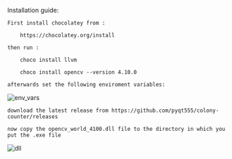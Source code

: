 Installation guide: 

	First install chocolatey from :

		https://chocolatey.org/install

	then run :
	
		choco install llvm 

		choco install opencv --version 4.10.0

	afterwards set the following enviroment variables:

![env_vars](https://github.com/user-attachments/assets/71c805a9-aa40-4d31-ba7a-bee74afc5607)


	download the latest release from https://github.com/pyqt555/colony-counter/releases

	now copy the opencv_world_4100.dll file to the directory in which you put the .exe file 
![dll](https://github.com/user-attachments/assets/317c48da-1ff8-42ed-92ea-db62b0a03b95)

